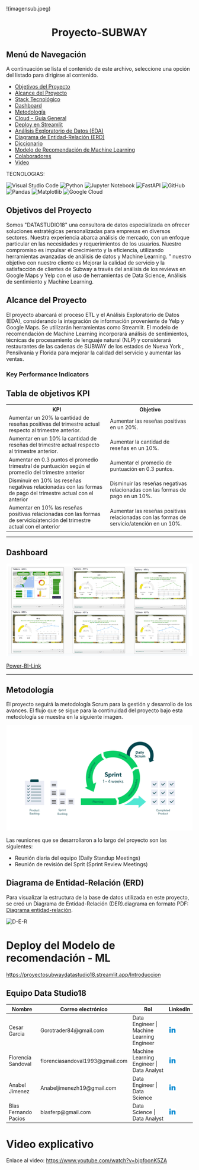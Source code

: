 
  !(imagensub.jpeg)



<h1 align="center"> Proyecto-SUBWAY </h1>

## Menú de Navegación
A continuación se lista el contenido de este archivo, seleccione una opción del listado para dirigirse al contenido.

- [Objetivos del Proyecto](#objetivos-del-proyecto)
- [Alcance del Proyecto](#alcance-del-proyecto)
- [Stack Tecnológico](#Stack-tecnologico)
- [Dashboard](#dashboard)
- [Metodología](#metodología)
- [Cloud - Guía General](#cloud---guía-general)
- [Deploy en Streamlit](#deploy-en-streamlit)
- [Análisis Exploratorio de Datos (EDA)](#análisis-exploratorio-de-datos-eda)
- [Diagrama de Entidad-Relación (ERD)](#diagrama-de-entidad-relación-erd)
- [Diccionario](#diccionario-de-datos)
- [Modelo de Recomendación de Machine Learning](#modelo-de-recomendación-de-machine-learning)
- [Colaboradores](#Equipo-Data-Studio18)
- [Video](#video)



TECNOLOGIAS:

![Visual Studio Code](https://img.shields.io/badge/Visual%20Studio%20Code-0078d7.svg?style=for-the-badge&logo=visual-studio-code&logoColor=white)
![Python](https://img.shields.io/badge/python-3670A0?style=for-the-badge&logo=python&logoColor=ffdd54)
![Jupyter Notebook](https://img.shields.io/badge/jupyter-%23FA0F00.svg?style=for-the-badge&logo=jupyter&logoColor=white)
![FastAPI](https://img.shields.io/badge/FastAPI-005571?style=for-the-badge&logo=fastapi)
![GitHub](https://img.shields.io/badge/github-%23121011.svg?style=for-the-badge&logo=github&logoColor=white)
![Pandas](https://img.shields.io/badge/pandas-%23150458.svg?style=for-the-badge&logo=pandas&logoColor=white)
![Matplotlib](https://img.shields.io/badge/Matplotlib-%23ffffff.svg?style=for-the-badge&logo=Matplotlib&logoColor=black)
![Google Cloud](https://img.shields.io/badge/Google%20Cloud-%234285F4.svg?style=for-the-badge&logo=google-cloud&logoColor=white)










## Objetivos del Proyecto



Somos "DATASTUDIO18" una consultora de datos especializada en ofrecer soluciones estratégicas personalizadas para empresas en diversos sectores. Nuestra experiencia abarca análisis de mercado, con un enfoque particular en las necesidades y requerimientos de los usuarios. Nuestro compromiso es impulsar el crecimiento y la eficiencia, utilizando herramientas avanzadas de análisis de datos y Machine Learning. ”
nuestro objetivo con nuestro cliente
es Mejorar la calidad de servicio y la satisfacción de clientes de Subway a través del análisis de los reviews en Google Maps y Yelp con el uso de herramientas de Data Science, Análisis de sentimiento y Machine Learning.




## Alcance del Proyecto
El proyecto abarcará el proceso ETL y el Análisis Exploratorio de Datos (EDA), considerando la integración de información proveniente de Yelp y Google Maps. Se utilizarán herramientas como Streamlit. El modelo de recomendación de Machine Learning incorporará análisis de sentimientos, técnicas de procesamiento de lenguaje natural (NLP) y considerará restaurantes de las cadenas  de SUBWAY de los  estados de Nueva York , Pensilvania y Florida para mejorar la calidad  del servicio y aumentar las ventas.

### Key Performance Indicators


<!DOCTYPE html>
<html lang="es">
<head>
    <meta charset="UTF-8">
    <meta name="viewport" content="width=device-width, initial-scale=1.0">
 
</head>
<body>
    <h2>Tabla de objetivos KPI</h2>
    <table>
        <tr>
            <th>KPI</th>
            <th>Objetivo</th>
        </tr>
        <tr>
            <td>Aumentar un 20% la cantidad de reseñas positivas del trimestre actual respecto al trimestre anterior.</td>
            <td>Aumentar las reseñas positivas en un 20%.</td>
        </tr>
        <tr>
            <td>Aumentar en un 10% la cantidad de reseñas del trimestre actual respecto al trimestre anterior.</td>
            <td>Aumentar la cantidad de reseñas en un 10%.</td>
        </tr>
        <tr>
            <td>Aumentar en 0.3 puntos el promedio trimestral de puntuación según el promedio del trimestre anterior</td>
            <td>Aumentar el promedio de puntuación en 0.3 puntos.</td>
        </tr>
        <tr>
            <td>Disminuir en 10% las reseñas negativas relacionadas con las formas de pago del trimestre actual con el anterior</td>
            <td>Disminuir las reseñas negativas relacionadas con las formas de pago en un 10%.</td>
        </tr>
        <tr>
            <td>Aumentar en 10% las reseñas positivas relacionadas con las formas de servicio/atención del trimestre actual con el anterior</td>
            <td>Aumentar las reseñas positivas relacionadas con las formas de servicio/atención en un 10%.</td>
        </tr>
    </table>
</body>
</html>



---

## Dashboard
![dashboard](tablero.png)

[Power-BI-Link](https://acortar.link/Sw1dil)

---

## Metodología

El proyecto seguirá la metodología Scrum para la gestión y desarrollo de los avances. El flujo que se sigue para la continuidad del proyecto bajo esta metodología se muestra en la siguiente imagen.

![Metodología](Imagen/Scrum.png)

Las reuniones que se desarrollaron a lo largo del proyecto son las siguientes:

* Reunión diaria del equipo (Daily Standup Meetings) 
* Reunión de revisión del Sprit (Sprint Review Meetings)

## Diagrama de Entidad-Relación (ERD)

Para visualizar la estructura de la base de datos utilizada en este proyecto, se creó un Diagrama de Entidad-Relación (DER).diagrama en formato PDF: [Diagrama entidad-relación](https://github.com/cesagarcia1984/proyecto_Subway/blob/main/Imagen/entidad%20relacion.png).

![D-E-R](https://github.com/cesagarcia1984/proyecto_Subway/blob/7582fe3bc231f8b2b2920e8454f3deca7ddace1a/Imagen/Diagrama%20Entidad%20Relacion.png
)

# Deploy del Modelo de recomendación - ML

https://proyectosubwaydatastudio18.streamlit.app/Introduccion


## Equipo Data Studio18


<table>
  <thead>
    <tr>
      <th>Nombre</th>
      <th>Correo electrónico</th>
      <th>Rol</th>
      <th>LinkedIn</th>
    </tr>
  </thead>
  <tbody>
    <tr>
      <td>Cesar Garcia</td>
      <td>Gorotrader84@gmail.com</td>
      <td>Data Engineer | Machine Learning Engineer</td>
      <td><a href="https://www.linkedin.com/in/cesar-augusto-garc%C3%ADa-galeano-2190bb200//"><img src="Imagen/linkedin.png" alt="LinkedIn logo" width="20" height="20"></a></td>
    </tr>
    <tr>
      <td>Florencia Sandoval</td>
      <td>florenciasandoval1993@gmail.com</td>
      <td>Machine Learning Engineer | Data Analyst</td>
      <td><a href="https://www.linkedin.com/in/ana-florencia-sandoval-876615286/ **(tu nombre de usuario)**"><img src="Imagen/linkedin.png" alt="LinkedIn logo" width="20" height="20"></a></td>
    </tr>
    <tr>
      <td>Anabel Jimenez</td>
      <td>Anabeljimenezh19@gmail.com</td>
      <td>Data Engineer | Data Science</td>
      <td><a href="https://www.linkedin.com/in/anabel-jimenez-huerta/"><img src="Imagen/linkedin.png" alt="LinkedIn logo" width="20" height="20"></a></td>
    </tr>
    <tr>
      <td>Blas Fernando Pacios</td>
      <td>blasferp@gmail.com</td>
      <td>Data Science | Data Analyst</td>
      <td><a href="https://www.linkedin.com/in/blas-fernando-pacios-14a46a280//"><img src="Imagen/linkedin.png" alt="LinkedIn logo" width="20" height="20"></a></td>
    </tr>
  </tbody>
</table>


# Video explicativo
Enlace al video: https://www.youtube.com/watch?v=bjpfoonK5ZA

